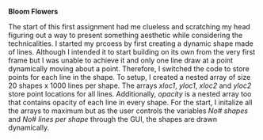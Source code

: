 **Bloom Flowers**

The start of this first assignment had me clueless and scratching my head figuring out a way to present something aesthetic while considering the technicalities. I started my prcoess by first creating a dynamic shape made of lines. Although I intended it to start building on its own from the very first frame but I was unable to achieve it and only one line draw at a point dynamically moving about a point. Therefore, I switched the code to store points for each line in the shape. To setup, I created a nested array of size 20 shapes x 1000 lines per shape. The arrays _xloc1_, _yloc1_, _xloc2_ and _yloc2_ store point locations for all lines. Additionally, _opacity_ is a nested array too that contains opacity of each line in every shape. For the start, I initalize all the arrays to maximum but as the user controls the variables _No# shapes_ and _No# lines per shape_ through the GUI, the shapes are drawn dynamically.
